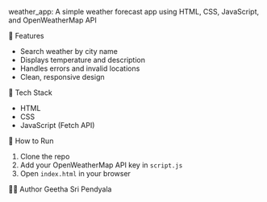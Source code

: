 weather_app: 
A simple weather forecast app using HTML, CSS, JavaScript, and OpenWeatherMap API

 🚀 Features
- Search weather by city name
- Displays temperature and description
- Handles errors and invalid locations
- Clean, responsive design

🔑 Tech Stack
- HTML
- CSS
- JavaScript (Fetch API)



📂 How to Run
1. Clone the repo  
2. Add your OpenWeatherMap API key in `script.js`  
3. Open `index.html` in your browser



 👩‍💻 Author
Geetha Sri Pendyala  

